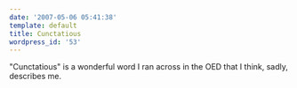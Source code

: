 ```yaml
---
date: '2007-05-06 05:41:38'
template: default
title: Cunctatious
wordpress_id: '53'
---
```


"Cunctatious" is a wonderful word I ran across in the OED that I think, sadly, describes me.

